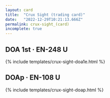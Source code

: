 ```yaml
---
layout: card
title:  "Crux Sight (trading card)"
date:   "2022-12-29T10:21:13.666Z"
permalink: crux-sight_(card)
incomplete: true
---
```


## DOA 1st &middot; EN-248 U

{% include templates/crux-sight-doa1e.html %}


## DOAp &middot; EN-108 U

{% include templates/crux-sight-doap.html %}
